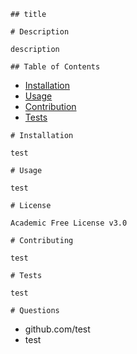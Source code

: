 
    ## title

    # Description

    description

    ## Table of Contents 

   * [Installation](#installation)
   * [Usage](#usage)
   * [Contribution](#contribution)
   * [Tests](#tests)

    # Installation

    test

    # Usage 

    test

    # License

    Academic Free License v3.0

    # Contributing

    test

    # Tests

    test

    # Questions

   * github.com/test
   * test
   
  
